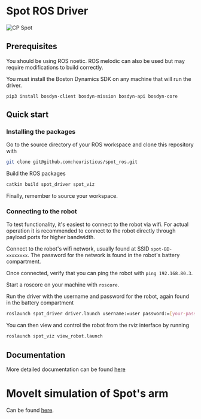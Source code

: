 # Spot ROS Driver

![CP Spot](cp_spot.jpg)

## Prerequisites

You should be using ROS noetic. ROS melodic can also be used but may require modifications to build correctly.

You must install the Boston Dynamics SDK on any machine that will run the driver.
```
pip3 install bosdyn-client bosdyn-mission bosdyn-api bosdyn-core
```

## Quick start
### Installing the packages

Go to the source directory of your ROS workspace and clone this repository with
```bash
git clone git@github.com:heuristicus/spot_ros.git
```

Build the ROS packages 

```bash
catkin build spot_driver spot_viz
```

Finally, remember to source your workspace.

### Connecting to the robot

To test functionality, it's easiest to connect to the robot via wifi. For actual operation it is recommended to connect to the robot directly through payload ports for higher bandwidth.

Connect to the robot's wifi network, usually found at SSID `spot-BD-xxxxxxxx`. The password for the network is found in the robot's battery compartment.

Once connected, verify that you can ping the robot with `ping 192.168.80.3`.

Start a roscore on your machine with `roscore`.

Run the driver with the username and password for the robot, again found in the battery compartment

```bash
roslaunch spot_driver driver.launch username:=user password:=[your-password] hostname:=192.168.80.3
```

You can then view and control the robot from the rviz interface by running

```bash
roslaunch spot_viz view_robot.launch
```
## Documentation

More detailed documentation can be found [here](https://heuristicus.github.io/spot_ros)

# MoveIt simulation of Spot's arm

Can be found [here](https://github.com/estherRay/Spot-Arm).